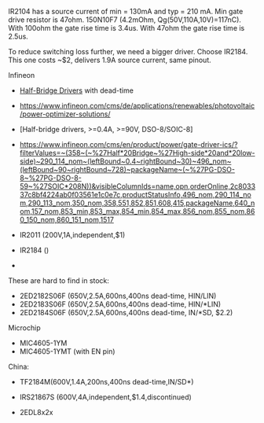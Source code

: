 
IR2104 has a source current of min = 130mA  and typ = 210 mA.
Min gate drive resistor is 47ohm.
150N10F7 (4.2mOhm, Qg(50V,110A,10V)=117nC).
With 100ohm the gate rise time is 3.4us.
With 47ohm the gate rise time is 2.5us.


To reduce switching loss further, we need a bigger driver.
Choose IR2184. This one costs ~$2, delivers 1.9A source current, same pinout.


Infineon
* [Half-Bridge Drivers](https://www.infineon.com/cms/en/product/power/gate-driver-ics/half-bridge-drivers/) with dead-time
* https://www.infineon.com/cms/de/applications/renewables/photovoltaic/power-optimizer-solutions/
* [Half-bridge drivers, >=0.4A, >=90V, DSO-8/SOIC-8]
* https://www.infineon.com/cms/en/product/power/gate-driver-ics/?filterValues=~(358~(~%27Half*20Bridge~%27High-side*20and*20low-side)~290_114_nom~(leftBound~0.4~rightBound~30)~496_nom~(leftBound~90~rightBound~728)~packageName~(~%27PG-DSO-8~%27PG-DSO-8-59~%27SOIC*208N))&visibleColumnIds=name,opn,orderOnline,2c803337c8bf4224ab0f03561e1c0e7c,productStatusInfo,496_nom,290_114_nom,290_113_nom,350_nom,358,551,852,851,608,415,packageName,640_nom,157_nom,853_min,853_max,854_min,854_max,856_nom,855_nom,860_150_nom,860_151_nom,1517

* IR2011 (200V,1A,independent,$1)
* IR2184 ()
* 
These are hard to find in stock:
* 2ED2182S06F (650V,2.5A,600ns,400ns dead-time, HIN/LIN)
* 2ED2183S06F (650V,2.5A,600ns,400ns dead-time, HIN/*LIN)
* 2ED2184S06F (650V,2.5A,600ns,400ns dead-time, IN/*SD, $2.2)


Microchip
- MIC4605-1YM
- MIC4605-1YMT (with EN pin)

China:
* TF2184M(600V,1.4A,200ns,400ns dead-time,IN/SD*)



* IRS21867S (600V,4A,independent,$1.4,discontinued)
* 2EDL8x2x